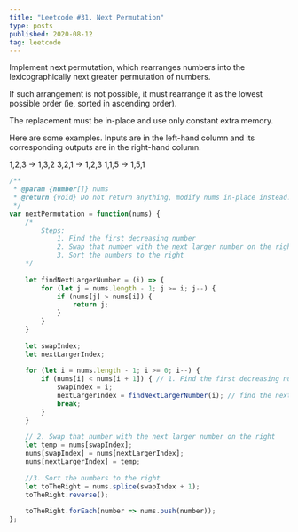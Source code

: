 ```yaml
---
title: "Leetcode #31. Next Permutation"
type: posts
published: 2020-08-12
tag: leetcode
---
```


Implement next permutation, which rearranges numbers into the lexicographically next greater permutation of numbers.

If such arrangement is not possible, it must rearrange it as the lowest possible order (ie, sorted in ascending order).

The replacement must be in-place and use only constant extra memory.

Here are some examples. Inputs are in the left-hand column and its corresponding outputs are in the right-hand column.

1,2,3 → 1,3,2
3,2,1 → 1,2,3
1,1,5 → 1,5,1

```javascript
/**
 * @param {number[]} nums
 * @return {void} Do not return anything, modify nums in-place instead.
 */
var nextPermutation = function(nums) {
    /*
        Steps:
            1. Find the first decreasing number
            2. Swap that number with the next larger number on the right
            3. Sort the numbers to the right
    */
    
    let findNextLargerNumber = (i) => {
        for (let j = nums.length - 1; j >= i; j--) {
            if (nums[j] > nums[i]) {
                return j;
            }
        }
    }
    
    let swapIndex;
    let nextLargerIndex;
    
    for (let i = nums.length - 1; i >= 0; i--) {
        if (nums[i] < nums[i + 1]) { // 1. Find the first decreasing number
            swapIndex = i;
            nextLargerIndex = findNextLargerNumber(i); // find the next larger number to the right
            break;
        }
    }
    
    // 2. Swap that number with the next larger number on the right
    let temp = nums[swapIndex];
    nums[swapIndex] = nums[nextLargerIndex];
    nums[nextLargerIndex] = temp;
    
    //3. Sort the numbers to the right
    let toTheRight = nums.splice(swapIndex + 1);
    toTheRight.reverse();
    
    toTheRight.forEach(number => nums.push(number));
};
```

<!-- more -->